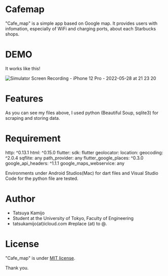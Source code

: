 # Cafemap

"Cafe_map" is a simple app based on Google map. 
It provides users with infomation, especially of WiFi and charging ports, about each Starbucks shops.

# DEMO

It works like this!

![Simulator Screen Recording - iPhone 12 Pro - 2022-05-28 at 21 23 20](https://user-images.githubusercontent.com/81934527/170825512-a73b0195-d511-41f6-8ae0-0e7f9e524f72.gif)

# Features

As you can see my files above, I used python (Beautiful Soup, sqlite3) for scraping and storing data.

# Requirement

http: ^0.13.1
html: ^0.15.0
flutter:
  sdk: flutter
geolocator:
location:
geocoding: ^2.0.4
sqflite: any
path_provider: any
flutter_google_places: ^0.3.0
google_api_headers: ^1.1.1
google_maps_webservice: any

Environments under Android Studios(Mac) for dart files and Visual Studio Code for the python file are tested.

# Author

* Tatsuya Kamijo
* Student at the University of Tokyo, Faculty of Engineering
* tatsukamijo(at)icloud.com  #replace (at) to @.

# License

"Cafe_map" is under [MIT license](https://en.wikipedia.org/wiki/MIT_License).

Thank you.
